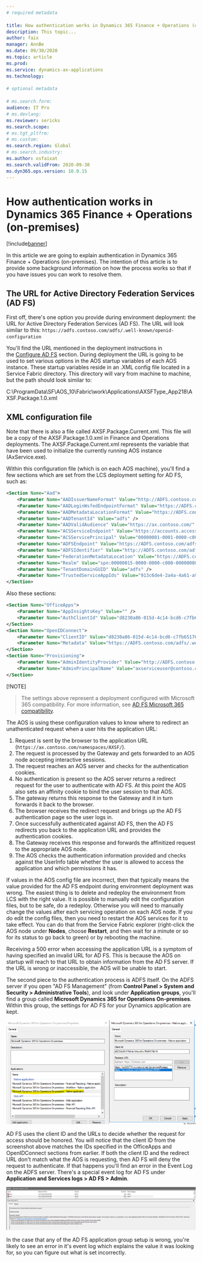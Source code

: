 ```yaml
---
# required metadata

title: How authentication works in Dynamics 365 Finance + Operations (on-premises)
description: This topic...
author: faix
manager: AnnBe
ms.date: 09/30/2020
ms.topic: article
ms.prod:
ms.service: dynamics-ax-applications
ms.technology: 

# optional metadata

# ms.search.form:
audience: IT Pro
# ms.devlang: 
ms.reviewer: sericks
ms.search.scope:
# ms.tgt_pltfrm: 
# ms.custom: 
ms.search.region: Global
# ms.search.industry:
ms.author: osfaixat
ms.search.validFrom: 2020-09-30
ms.dyn365.ops.version: 10.0.15
---
```


# How authentication works in Dynamics 365 Finance + Operations (on-premises)

[!include[banner](../includes/banner.md)]

In this article we are going to explain authentication in Dynamics 365 Finance + Operations (on-premises). The intention of this article is to provide some background information on how the process works so that if you have issues you can work to resolve them.

## The URL for Active Directory Federation Services (AD FS)

First off, there's one option you provide during environment deployment: the URL for Active Directory Federation Services (AD FS). The URL will look similar to this: `https://adfs.contoso.com/adfs/.well-known/openid-configuration` 

You'll find the URL mentioned in the deployment instructions in the [Configure AD FS](./setup-deploy-on-premises-pu12.md#configureadfs) section. During deployment the URL is going to be used to set various options in the AOS startup variables of each AOS instance. These startup variables reside in an .XML config file located in a Service Fabric directory. This directory will vary from machine to machine, but the path should look similar to: 

C:\\ProgramData\\SF\\AOS_10\\Fabric\\work\\Applications\\AXSFType_App218\\AXSF.Package.1.0.xml

## XML configuration file
Note that there is also a file called AXSF.Package.Current.xml. This file will be a copy of the AXSF.Package.1.0.xml in Finance and Operations deployments. The AXSF.Package.Current.xml represents the variable that have been used to initialize the currently running AOS instance (AxService.exe).

Within this configuration file (which is on each AOS machine), you'll find a few sections which are set from the LCS deployment setting for AD FS, such as:

```xml
<Section Name="Aad">
    <Parameter Name="AADIssuerNameFormat" Value="http://ADFS.contoso.com/{0}/services/trust" />
    <Parameter Name="AADLoginWsfedEndpointFormat" Value="https://ADFS.contoso.com/{0}/wsfed" />
    <Parameter Name="AADMetadataLocationFormat" Value="https://ADFS.contoso.com/FederationMetadata/2007-06/FederationMetadata.xml" />
    <Parameter Name="AADTenantId" Value="adfs" />
    <Parameter Name="AADValidAudience" Value="https://ax.contoso.com/" />
    <Parameter Name="ACSServiceEndpoint" Value="https://accounts.accesscontrol.windows-ppe.net/tokens/OAuth/2" />
    <Parameter Name="ACSServicePrincipal" Value="00000001-0001-0000-c000-000000000000" />
    <Parameter Name="ADFSEndpoint" Value="https://ADFS.contoso.com/adfs" />
    <Parameter Name="ADFSIdentifier" Value="http://ADFS.contoso.com/adfs/services/trust" />
    <Parameter Name="FederationMetadataLocation" Value="https://ADFS.contoso.com/FederationMetadata/2007-06/FederationMetadata.xml" />
    <Parameter Name="Realm" Value="spn:00000015-0000-0000-c000-000000000000" />
    <Parameter Name="TenantDomainGUID" Value="adfs" />
    <Parameter Name="TrustedServiceAppIds" Value="913c6de4-2a4a-4a61-a9ce-945d2b2ce2e0" />
</Section>
```

Also these sections:

```xml
<Section Name="OfficeApps">
    <Parameter Name="AppInsightsKey" Value="" />
    <Parameter Name="AuthClientId" Value="d8230a86-015d-4c14-bcd6-c7fb65176b16" />
</Section>
<Section Name="OpenIDConnect">
    <Parameter Name="ClientID" Value="d8230a86-015d-4c14-bcd6-c7fb65176b16" />
    <Parameter Name="Metadata" Value="https://ADFS.contoso.com/adfs/.well-known/openid-configuration" />
</Section>
<Section Name="Provisioning">
    <Parameter Name="AdminIdentityProvider" Value="http://ADFS.contoso.com/adfs/services/trust" />
    <Parameter Name="AdminPrincipalName" Value="axserviceuser@contoso.com" />
</Section>
```

[!NOTE]
> The settings above represent a deployment configured with Microsoft 365 compatibility. For more information, see [AD FS Microsoft 365 compatibility](./onprem-adfscompatibility.md).

The AOS is using these configuration values to know where to redirect an unathenticated request when a user hits the application URL:
1. Request is sent by the browser to the application URL (`https://ax.contoso.com/namespaces/AXSF/`).
2. The request is processed by the Gateway and gets forwarded to an AOS node accepting interactive sessions.
3. The request reaches an AOS server and checks for the authentication cookies.
4. No authentication is present so the AOS server returns a redirect request for the user to authenticate with AD FS. At this point the AOS also sets an affinity cookie to bind the user session to that AOS.
5. The gateway returns this response to the Gateway and it in turn forwards it back to the browser.
6. The browser receives the redirect request and brings up the AD FS authentication page so the user logs in.
7. Once successfully authenticated against AD FS, then the AD FS redirects you back to the application URL and provides the authentication cookies.
8. The Gateway receives this response and forwards the affinitized request to the appropriate AOS node.
9. The AOS checks the authentication information provided and checks against the UserInfo table whether the user is allowed to access the application and which permissions it has.
    
If values in the AOS config file are incorrect, then that typically means the value provided for the AD FS endpoint during environment deployment was wrong. The easiest thing is to delete and redeploy the environment from LCS with the right value. It is possible to manually edit the configuration files, but to be safe, do a redeploy. Otherwise you will need to manually change the values after each servicing operation on each AOS node. If you do edit the config files, then you need to restart the AOS services for it to take effect. You can do that from the Service Fabric explorer (right-click the AOS node under **Nodes**, choose **Restart**, and then wait for a minute or so for its status to go back to green) or by rebooting the machine.

Receiving a 500 error when accessing the application URL is a symptom of having specified an invalid URL for AD FS. This is because the AOS on startup will reach to that URL to obtain information from the AD FS server. If the URL is wrong or inaccessible, the AOS will be unable to start. 

The second piece to the authentication process is ADFS itself. On the ADFS server if you open "AD FS Management" (from **Control Panel > System and Security > Administrative Tools**), and look under **Application groups**, you'll find a group called **Microsoft Dynamics 365 for Operations On-premises**. Within this group, the settings for AD FS for your Dynamics application are kept.

![AD FS application group setup](media/ADFS.png)

AD FS uses the client ID and the URLs to decide whether the request for access should be honored. You will notice that the client ID from the screenshot above matches the IDs specified in the OfficeApps and OpenIDConnect sections from earlier. If both the client ID and the redirect URL don't match what the AOS is requesting, then AD FS will deny the request to authenticate. If that happens you'll find an error in the Event Log on the ADFS server. There's a special event log for AD FS under **Application and Services logs > AD FS > Admin**.

![AD FS event log error](media/ADFSredirectwrong.png)

In the case that any of the AD FS application group setup is wrong, you're likely to see an error in it's event log which explains the value it was looking for, so you can figure out what is set incorrectly.
